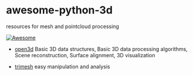 # awesome-python-3d
resources for mesh and pointcloud processing

[![Awesome](https://awesome.re/badge.svg)](https://awesome.re)



* [open3d](https://github.com/IntelVCL/Open3D) Basic 3D data structures, Basic 3D data processing algorithms, Scene reconstruction, Surface alignment, 3D visualization

* [trimesh](https://github.com/mikedh/trimesh) easy manipulation and analysis
